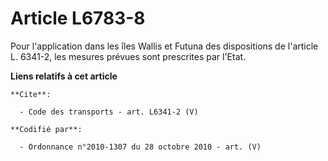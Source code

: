 # Article L6783-8

Pour l'application dans les îles Wallis et Futuna des dispositions de l'article L. 6341-2, les mesures prévues sont
prescrites par l'Etat.

**Liens relatifs à cet article**

	**Cite**:

	  - Code des transports - art. L6341-2 (V)

	**Codifié par**:

	  - Ordonnance n°2010-1307 du 28 octobre 2010 - art. (V)
